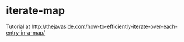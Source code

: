 # iterate-map

Tutorial at http://thejavaside.com/how-to-efficiently-iterate-over-each-entry-in-a-map/
